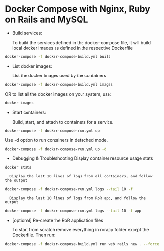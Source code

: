 Docker Compose with Nginx, Ruby on Rails and MySQL
===

* Build services:

   To build the services defined in the docker-compose file, it will build local docker images as defined in the respective Dockerfile
```bash
docker-compose -f docker-compose-build.yml build
```

* List docker images:

   List the docker images used by the containers
```bash
docker-compose -f docker-compose-build.yml images
```
   OR to list all the docker images on your system, use:
```bash
docker images
```

* Start containers:

   Build, start, and attach to containers for a service. 
```bash
docker-compose -f docker-compose-run.yml up
```
   Use -d option to run containers in detached mode.
```bash
docker-compose -f docker-compose-run.yml up -d
```

* Debugging & Troubleshooting
   Display container resource usage stats
```bash
docker stats
```

      Display the last 10 lines of logs from all containers, and follow the output
```bash
docker-compose -f docker-compose-run.yml logs --tail 10 -f
```

      Display the last 10 lines of logs from RoR app, and follow the output
```bash
docker-compose -f docker-compose-run.yml logs --tail 10 -f app
```

* [optional] Re-create the RoR application files

   To start from scratch remove everything in rorapp folder except the Dockerfile. Then run:
```bash
docker-compose -f docker-compose-build.yml run web rails new . --force --database=mysql
```

